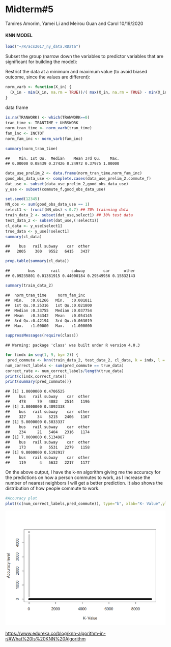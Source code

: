 Midterm\#5
================
Tamires Amorim, Yamei Li and Meirou Guan and Carol
10/19/2020

#### KNN MODEL

``` r
load("~/R/acs2017_ny_data.RData")
```

Subset the group (narrow down the variables to predictor variables that
are significant for building the model):

Restrict the data at a minimum and maximum value (to avoid biased
outcome, since the values are different):

``` r
norm_varb <- function(X_in) {
  (X_in - min(X_in, na.rm = TRUE))/( max(X_in, na.rm = TRUE) - min(X_in, na.rm = TRUE) )
}
```

data frame

``` r
is.na(TRANWORK) <- which(TRANWORK==0)
tran_time <- TRANTIME + UHRSWORK
norm_tran_time <- norm_varb(tran_time)
fam_inc <- INCTOT
norm_fam_inc <- norm_varb(fam_inc)
```

``` r
summary(norm_tran_time)
```

    ##    Min. 1st Qu.  Median    Mean 3rd Qu.    Max. 
    ## 0.00000 0.08439 0.27426 0.24972 0.37975 1.00000

``` r
data_use_prelim_2 <- data.frame(norm_tran_time,norm_fam_inc)
good_obs_data_use <- complete.cases(data_use_prelim_2,commute_f)
dat_use <- subset(data_use_prelim_2,good_obs_data_use)
y_use <- subset(commute_f,good_obs_data_use)
```

``` r
set.seed(12345)
NN_obs <- sum(good_obs_data_use == 1)
select1 <- (runif(NN_obs) < 0.7) ## 70% trainning data
train_data_2 <- subset(dat_use,select1) ## 30% test data
test_data_2 <- subset(dat_use,(!select1))
cl_data <- y_use[select1]
true_data <- y_use[!select1]
summary(cl_data)
```

    ##    bus   rail subway    car  other 
    ##   2005    300   9552   6415   3437

``` r
prop.table(summary(cl_data))
```

    ##        bus       rail     subway        car      other 
    ## 0.09235801 0.01381915 0.44000184 0.29549956 0.15832143

``` r
summary(train_data_2)
```

    ##  norm_tran_time     norm_fam_inc     
    ##  Min.   :0.01266   Min.   :0.001011  
    ##  1st Qu.:0.25316   1st Qu.:0.021800  
    ##  Median :0.33755   Median :0.037754  
    ##  Mean   :0.34342   Mean   :0.054145  
    ##  3rd Qu.:0.42194   3rd Qu.:0.063019  
    ##  Max.   :1.00000   Max.   :1.000000

``` r
suppressMessages(require(class))
```

    ## Warning: package 'class' was built under R version 4.0.3

``` r
for (indx in seq(1, 9, by= 2)) {
 pred_commute <- knn(train_data_2, test_data_2, cl_data, k = indx, l = 0, prob = FALSE, use.all = TRUE)
num_correct_labels <- sum(pred_commute == true_data)
correct_rate <- num_correct_labels/length(true_data)
print(c(indx,correct_rate))
print(summary(pred_commute))}
```

    ## [1] 1.0000000 0.4706525
    ##    bus   rail subway    car  other 
    ##    478     79   4882   2514   1196 
    ## [1] 3.0000000 0.4892338
    ##    bus   rail subway    car  other 
    ##    327     34   5215   2406   1167 
    ## [1] 5.0000000 0.5033337
    ##    bus   rail subway    car  other 
    ##    234     21   5404   2316   1174 
    ## [1] 7.0000000 0.5134987
    ##    bus   rail subway    car  other 
    ##    173      8   5531   2279   1158 
    ## [1] 9.0000000 0.5192917
    ##    bus   rail subway    car  other 
    ##    119      4   5632   2217   1177

On the above output, I have the k-nn algorithm giving me the accuracy
for the predictions on how a person commutes to work, as I increase the
number of nearest neighbors I will get a better prediction. It also
shows the distribution of how people commute to work.

``` r
#Accuracy plot
plot((c(num_correct_labels,pred_commute)), type="b", xlab="K- Value",ylab="Accuracy level")
```

![](Knn---question5_files/figure-gfm/unnamed-chunk-9-1.png)<!-- -->

<https://www.edureka.co/blog/knn-algorithm-in-r/#What%20Is%20KNN%20Algorithm>
